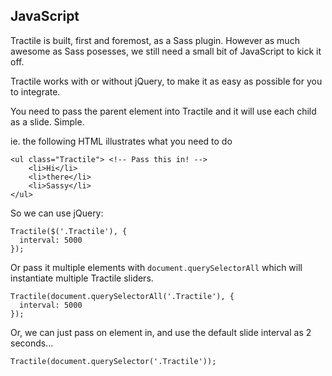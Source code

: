 ## JavaScript

Tractile is built, first and foremost, as a Sass plugin. However as much awesome as Sass posesses, we still need a small bit of JavaScript to kick it off.

Tractile works with or without jQuery, to make it as easy as possible for you to integrate.

You need to pass the parent element into Tractile and it will use each child as a slide. Simple. 

ie. the following HTML illustrates what you need to do

    <ul class="Tractile"> <!-- Pass this in! -->
        <li>Hi</li>
        <li>there</li>
        <li>Sassy</li>
    </ul>

So we can use jQuery:

    Tractile($('.Tractile'), {
      interval: 5000
    });
  
Or pass it multiple elements with `document.querySelectorAll` which will instantiate multiple Tractile sliders.
  
    Tractile(document.querySelectorAll('.Tractile'), {
      interval: 5000
    });
  

Or, we can just pass on element in, and use the default slide interval as 2 seconds...

    Tractile(document.querySelector('.Tractile'));
